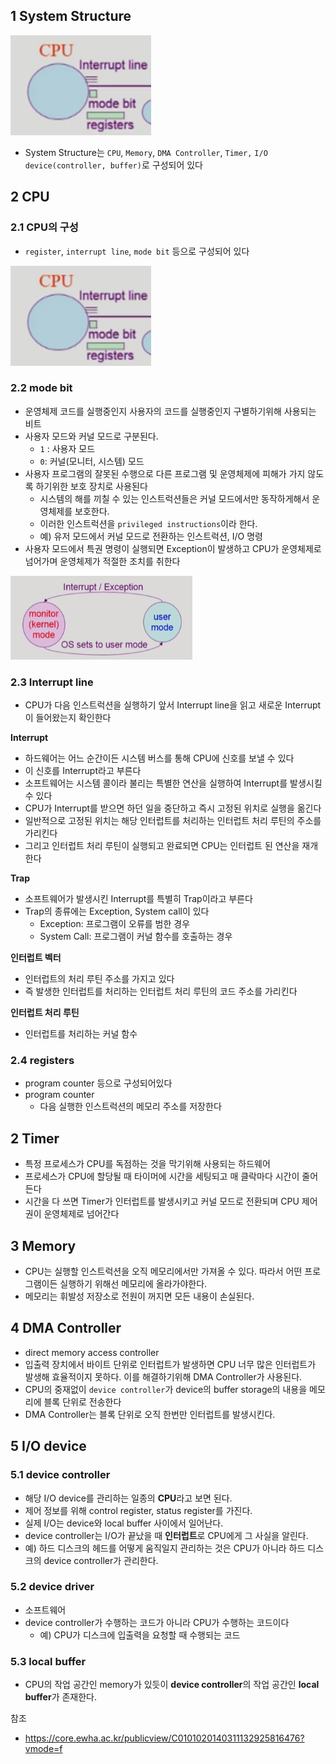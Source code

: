 ##  1 System Structure

![cpu-structure.png](images/cpu-structure.png)

* System Structure는 `CPU`, `Memory`, `DMA Controller`, `Timer,` `I/O device(controller, buffer)`로 구성되어 있다



## 2 CPU

### 2.1 CPU의 구성

* `register`, `interrupt line`, `mode bit` 등으로 구성되어 있다

![CPU Structure](./images/cpu-structure.png)



### 2.2 mode bit

* 운영체제 코드를 실행중인지 사용자의 코드를 실행중인지 구별하기위해 사용되는 비트
* 사용자 모드와 커널 모드로 구분된다.
  * `1` : 사용자 모드
  * `0`: 커널(모니터, 시스템) 모드
* 사용자 프로그램의 잘못된 수행으로 다른 프로그램 및 운영체제에 피해가 가지 않도록 하기위한 보호 장치로 사용된다
  * 시스템의 해를 끼칠 수 있는 인스트럭션들은 커널 모드에서만 동작하게해서 운영체제를 보호한다.
  * 이러한 인스트럭션을 `privileged instructions`이라 한다.
  * 예) 유저 모드에서 커널 모드로 전환하는 인스트럭션, I/O 명령
* 사용자 모드에서 특권 명령이 실행되면 Exception이 발생하고 CPU가 운영체제로 넘어가며 운영체제가 적절한 조치를 취한다

![mode bit](./images/mode-bit.png)



### 2.3 Interrupt line

* CPU가  다음 인스트럭션을 실행하기 앞서 Interrupt line을 읽고 새로운 Interrupt이 들어왔는지 확인한다



**Interrupt**

* 하드웨어는 어느 순간이든 시스템 버스를 통해 CPU에 신호를 보낼 수 있다
* 이 신호를 Interrupt라고 부른다
* 소프트웨어는 시스템 콜이라 불리는 특별한 연산을 실행하여 Interrupt를 발생시킬 수 있다
* CPU가 Interrupt를 받으면 하던 일을 중단하고 즉시 고정된 위치로 실행을 옮긴다
* 일반적으로 고정된 위치는 해당 인터럽트를 처리하는 인터럽트 처리 루틴의 주소를 가리킨다
* 그리고 인터럽트 처리 루틴이 실행되고 완료되면 CPU는 인터럽트 된 연산을 재개한다

**Trap**

* 소프트웨어가 발생시킨 Interrupt를 특별히 Trap이라고 부른다
* Trap의 종류에는 Exception, System call이 있다
  * Exception: 프로그램이 오류를 범한 경우
  * System Call: 프로그램이 커널 함수를 호출하는 경우

**인터럽트 벡터**

* 인터럽트의 처리 루틴 주소를 가지고 있다
* 즉 발생한 인터럽트를 처리하는 인터럽트 처리 루틴의 코드 주소를 가리킨다

**인터럽트 처리 루틴**

* 인터럽트를 처리하는 커널 함수



### 2.4 registers

* program counter 등으로 구성되어있다
* program counter
  * 다음 실행한 인스트럭션의 메모리 주소를 저장한다



## 2 Timer

* 특정 프로세스가 CPU를 독점하는 것을 막기위해 사용되는 하드웨어
* 프로세스가 CPU에 할당될 때 타이머에 시간을 세팅되고 매 클락마다 시간이 줄어든다
* 시간을 다 쓰면 Timer가 인터럽트를 발생시키고 커널 모드로 전환되며 CPU 제어권이 운영체제로 넘어간다



## 3 Memory

* CPU는 실행할 인스트럭션을 오직 메모리에서만 가져올 수 있다. 따라서 어떤 프로그램이든 실행하기 위해선 메모리에 올라가야한다.
* 메모리는 휘발성 저장소로 전원이 꺼지면 모든 내용이 손실된다.



## 4 DMA Controller

* direct memory access controller
* 입출력 장치에서 바이트 단위로 인터럽트가 발생하면 CPU 너무 많은 인터럽트가 발생해 효율적이지 못하다. 이를 해결하기위해 DMA Controller가 사용된다.
* CPU의 중재없이 `device controller`가 device의 buffer storage의 내용을 메모리에 블록 단위로 전송한다
* DMA Controller는 블록 단위로 오직 한번만 인터럽트를 발생시킨다.



## 5 I/O device

### 5.1 device controller

* 해당 I/O device를 관리하는 일종의 **CPU**라고 보면 된다.
* 제어 정보를 위해 control register, status register를 가진다.
* 실제 I/O는 device와 local buffer 사이에서 일어난다.
* device controller는 I/O가 끝났을 때 **인터럽트**로 CPU에게 그 사실을 알린다.
* 예) 하드 디스크의 헤드를 어떻게 움직일지 관리하는 것은 CPU가 아니라 하드 디스크의 device controller가 관리한다.



### 5.2 device driver

* 소프트웨어
* device controller가 수행하는 코드가 아니라 CPU가 수행하는 코드이다
  * 예) CPU가 디스크에 입출력을 요청할 때 수행되는 코드



### 5.3 local buffer

* CPU의 작업 공간인 memory가 있듯이 **device controller**의 작업 공간인 **local buffer**가 존재한다.



참조

* https://core.ewha.ac.kr/publicview/C0101020140311132925816476?vmode=f 

